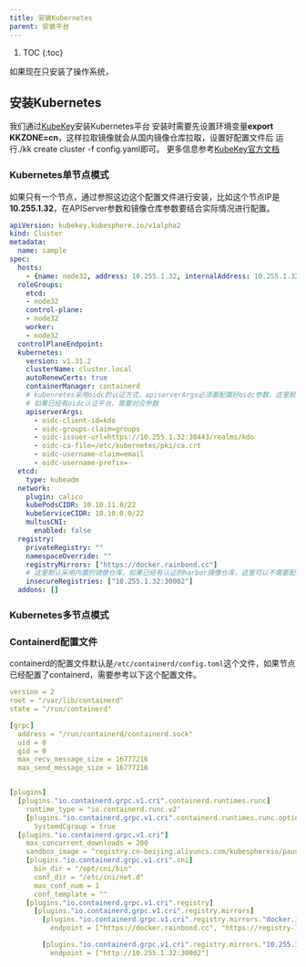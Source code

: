 ```yaml
---
title: 安装Kubernetes
parent: 安装平台
---
```



1. TOC
{:toc}

如果现在只安装了操作系统，


## 安装Kubernetes

我们通过[KubeKey](https://www.kubesphere.io/zh/docs/v3.3/installing-on-linux/introduction/kubekey/)安装Kubernetes平台
安装时需要先设置环境变量**export KKZONE=cn**，这样拉取镜像就会从国内镜像仓库拉取，设置好配置文件后
运行./kk create cluster -f config.yaml即可。
更多信息参考[KubeKey官方文档](https://www.kubesphere.io/zh/docs/v3.3/installing-on-linux/introduction/intro/)



### Kubernetes单节点模式
如果只有一个节点，通过参照这边这个配置文件进行安装，比如这个节点IP是**10.255.1.32**，在APIServer参数和镜像仓库参数要结合实际情况进行配置。

```yaml
apiVersion: kubekey.kubesphere.io/v1alpha2
kind: Cluster
metadata:
  name: sample
spec:
  hosts:
    - {name: node32, address: 10.255.1.32, internalAddress: 10.255.1.32, port: 22, user: root, password: "password"}
  roleGroups:
    etcd:
    - node32
    control-plane:
    - node32
    worker:
    - node32
  controlPlaneEndpoint:
  kubernetes:
    version: v1.31.2
    clusterName: cluster.local
    autoRenewCerts: true
    containerManager: containerd
    # kubenretes采用oidc的认证方式，apiserverArgs必须要配置好oidc参数，这里默认配置kdo平台内置的keycloak, 
    # 如果已经有oidc认证平台，需要对应参数
    apiserverArgs:
      - oidc-client-id=kdo
      - oidc-groups-claim=groups
      - oidc-issuer-url=https://10.255.1.32:30443/realms/kdo
      - oidc-ca-file=/etc/kubernetes/pki/ca.crt
      - oidc-username-claim=email
      - oidc-username-prefix=-
  etcd:
    type: kubeadm
  network:
    plugin: calico
    kubePodsCIDR: 10.10.11.0/22
    kubeServiceCIDR: 10.10.0.0/22
    multusCNI:
      enabled: false
  registry:
    privateRegistry: ""
    namespaceOverride: ""
    registryMirrors: ["https://docker.rainbond.cc"]
    # 这里默认采用内置的镜像仓库，如果已经有认证的harbor镜像仓库，这里可以不需要配置
    insecureRegistries: ["10.255.1.32:30002"]
  addons: []
```

### Kubernetes多节点模式


### Containerd配置文件

containerd的配置文件默认是`/etc/containerd/config.toml`这个文件，如果节点已经配置了containerd，需要参考以下这个配置文件。

```yaml
version = 2
root = "/var/lib/containerd"
state = "/run/containerd"

[grpc]
  address = "/run/containerd/containerd.sock"
  uid = 0
  gid = 0
  max_recv_message_size = 16777216
  max_send_message_size = 16777216


[plugins]
  [plugins."io.containerd.grpc.v1.cri".containerd.runtimes.runc]
    runtime_type = "io.containerd.runc.v2"
    [plugins."io.containerd.grpc.v1.cri".containerd.runtimes.runc.options]
      SystemdCgroup = true
  [plugins."io.containerd.grpc.v1.cri"]
    max_concurrent_downloads = 200
    sandbox_image = "registry.cn-beijing.aliyuncs.com/kubesphereio/pause:3.10"
    [plugins."io.containerd.grpc.v1.cri".cni]
      bin_dir = "/opt/cni/bin"
      conf_dir = "/etc/cni/net.d"
      max_conf_num = 1
      conf_template = ""
    [plugins."io.containerd.grpc.v1.cri".registry]
      [plugins."io.containerd.grpc.v1.cri".registry.mirrors]
        [plugins."io.containerd.grpc.v1.cri".registry.mirrors."docker.io"]
          endpoint = ["https://docker.rainbond.cc", "https://registry-1.docker.io"]

        [plugins."io.containerd.grpc.v1.cri".registry.mirrors."10.255.1.32:30002"]
          endpoint = ["http://10.255.1.32:30002"]
```
